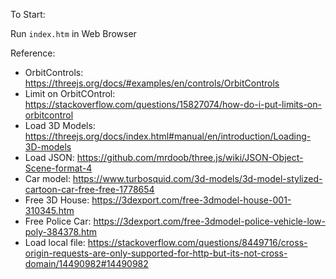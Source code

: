 To Start:

Run `index.htm` in Web Browser

Reference:

- OrbitControls: https://threejs.org/docs/#examples/en/controls/OrbitControls
- Limit on OrbitCOntrol: https://stackoverflow.com/questions/15827074/how-do-i-put-limits-on-orbitcontrol
- Load 3D Models: https://threejs.org/docs/index.html#manual/en/introduction/Loading-3D-models
- Load JSON: https://github.com/mrdoob/three.js/wiki/JSON-Object-Scene-format-4
- Car model: https://www.turbosquid.com/3d-models/3d-model-stylized-cartoon-car-free-free-1778654
- Free 3D House: https://3dexport.com/free-3dmodel-house-001-310345.htm
- Free Police Car: https://3dexport.com/free-3dmodel-police-vehicle-low-poly-384378.htm
- Load local file: https://stackoverflow.com/questions/8449716/cross-origin-requests-are-only-supported-for-http-but-its-not-cross-domain/14490982#14490982